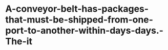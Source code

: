 # A-conveyor-belt-has-packages-that-must-be-shipped-from-one-port-to-another-within-days-days.-The-it